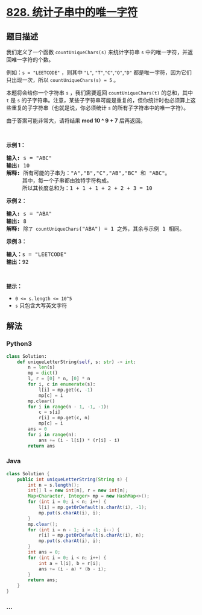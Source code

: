 # [828. 统计子串中的唯一字符](https://leetcode-cn.com/problems/count-unique-characters-of-all-substrings-of-a-given-string)

## 题目描述

<!-- 这里写题目描述 -->

<p>我们定义了一个函数 <code>countUniqueChars(s)</code> 来统计字符串 <code>s</code> 中的唯一字符，并返回唯一字符的个数。</p>

<p>例如：<code>s = "LEETCODE"</code> ，则其中 <code>"L"</code>, <code>"T"</code>,<code>"C"</code>,<code>"O"</code>,<code>"D"</code> 都是唯一字符，因为它们只出现一次，所以 <code>countUniqueChars(s) = 5</code> 。</p>

<p>本题将会给你一个字符串 <code>s</code> ，我们需要返回 <code>countUniqueChars(t)</code> 的总和，其中 <code>t</code> 是 <code>s</code> 的子字符串。注意，某些子字符串可能是重复的，但你统计时也必须算上这些重复的子字符串（也就是说，你必须统计 <code>s</code> 的所有子字符串中的唯一字符）。</p>

<p>由于答案可能非常大，请将结果 <strong>mod 10 ^ 9 + 7</strong> 后再返回。</p>

<p>&nbsp;</p>

<p><strong>示例 1：</strong></p>

<pre>
<strong>输入: </strong>s = "ABC"
<strong>输出: </strong>10
<strong>解释:</strong> 所有可能的子串为："A","B","C","AB","BC" 和 "ABC"。
     其中，每一个子串都由独特字符构成。
     所以其长度总和为：1 + 1 + 1 + 2 + 2 + 3 = 10
</pre>

<p><strong>示例 2：</strong></p>

<pre>
<strong>输入: </strong>s = "ABA"
<strong>输出: </strong>8
<strong>解释: </strong>除<code>了 countUniqueChars</code>("ABA") = 1 之外，其余与示例 1 相同。
</pre>

<p><strong>示例 3：</strong></p>

<pre>
<strong>输入：</strong>s = "LEETCODE"
<strong>输出：</strong>92
</pre>

<p>&nbsp;</p>

<p><strong>提示：</strong></p>

<ul>
	<li><code>0 &lt;= s.length &lt;= 10^5</code></li>
	<li><code>s</code> 只包含大写英文字符</li>
</ul>


## 解法

<!-- 这里可写通用的实现逻辑 -->

<!-- tabs:start -->

### **Python3**

<!-- 这里可写当前语言的特殊实现逻辑 -->

```python
class Solution:
    def uniqueLetterString(self, s: str) -> int:
        n = len(s)
        mp = dict()
        l, r = [0] * n, [0] * n
        for i, c in enumerate(s):
            l[i] = mp.get(c, -1)
            mp[c] = i
        mp.clear()
        for i in range(n - 1, -1, -1):
            c = s[i]
            r[i] = mp.get(c, n)
            mp[c] = i
        ans = 0
        for i in range(n):
            ans += (i - l[i]) * (r[i] - i)
        return ans
```

### **Java**

<!-- 这里可写当前语言的特殊实现逻辑 -->

```java
class Solution {
    public int uniqueLetterString(String s) {
        int n = s.length();
        int[] l = new int[n], r = new int[n];
        Map<Character, Integer> mp = new HashMap<>();
        for (int i = 0; i < n; i++) {
            l[i] = mp.getOrDefault(s.charAt(i), -1);
            mp.put(s.charAt(i), i);
        }
        mp.clear();
        for (int i = n - 1; i > -1; i--) {
            r[i] = mp.getOrDefault(s.charAt(i), n);
            mp.put(s.charAt(i), i);
        }
        int ans = 0;
        for (int i = 0; i < n; i++) {
            int a = l[i], b = r[i];
            ans += (i - a) * (b - i);
        }
        return ans;
    }
}
```

### **...**

```

```

<!-- tabs:end -->
